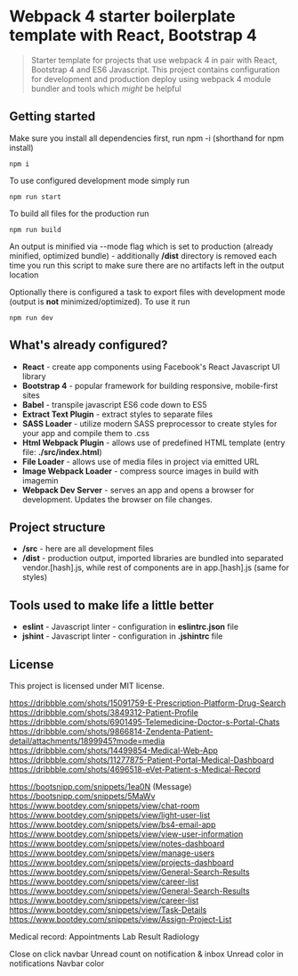 # Webpack 4 starter boilerplate template with React, Bootstrap 4

> Starter template for projects that use webpack 4 in pair with React, Bootstrap 4 and ES6 Javascript. This project contains configuration for development and production deploy using webpack 4 module bundler and tools which _might_ be helpful


## Getting started

Make sure you install all dependencies first, run npm -i (shorthand for npm install)

```
npm i
```

To use configured development mode simply run

```
npm run start
```

To build all files for the production run

```
npm run build
```

An output is minified via --mode flag which is set to production (already minified, optimized bundle) - additionally **/dist** directory is removed each time you run this script to make sure there are no artifacts left in the output location

Optionally there is configured a task to export files with development mode (output is **not** minimized/optimized). To use it run

```
npm run dev
```

## What's already configured?

* **React** - create app components using Facebook's React Javascript UI library
* **Bootstrap 4** - popular framework for building responsive, mobile-first sites
* **Babel** - transpile javascript ES6 code down to ES5
* **Extract Text Plugin** - extract styles to separate files
* **SASS Loader** - utilize modern SASS preprocessor to create styles for your app and compile them to .css
* **Html Webpack Plugin** - allows use of predefined HTML template (entry file: **./src/index.html**)
* **File Loader** - allows use of media files in project via emitted URL
* **Image Webpack Loader** - compress source images in build with imagemin
* **Webpack Dev Server** - serves an app and opens a browser for development. Updates the browser on file changes.

## Project structure

* **/src** - here are all development files
* **/dist** - production output, imported libraries are bundled into separated vendor.[hash].js, while rest of components are in app.[hash].js (same for styles)

## Tools used to make life a little better

* **eslint** - Javascript linter - configuration in **eslintrc.json** file
* **jshint** - Javascript linter - configuration in **.jshintrc** file

## License

This project is licensed under MIT license.


https://dribbble.com/shots/15091759-E-Prescription-Platform-Drug-Search
https://dribbble.com/shots/3849312-Patient-Profile
https://dribbble.com/shots/6901495-Telemedicine-Doctor-s-Portal-Chats
https://dribbble.com/shots/9866814-Zendenta-Patient-detail/attachments/1899945?mode=media
https://dribbble.com/shots/14499854-Medical-Web-App
https://dribbble.com/shots/11277875-Patient-Portal-Medical-Dashboard
https://dribbble.com/shots/4696518-eVet-Patient-s-Medical-Record

https://bootsnipp.com/snippets/1ea0N (Message)
https://bootsnipp.com/snippets/5MaWv
https://www.bootdey.com/snippets/view/chat-room
https://www.bootdey.com/snippets/view/light-user-list
https://www.bootdey.com/snippets/view/bs4-email-app
https://www.bootdey.com/snippets/view/view-user-information
https://www.bootdey.com/snippets/view/notes-dashboard
https://www.bootdey.com/snippets/view/manage-users
https://www.bootdey.com/snippets/view/projects-dashboard
https://www.bootdey.com/snippets/view/General-Search-Results
https://www.bootdey.com/snippets/view/career-list
https://www.bootdey.com/snippets/view/General-Search-Results
https://www.bootdey.com/snippets/view/career-list
https://www.bootdey.com/snippets/view/Task-Details
https://www.bootdey.com/snippets/view/Assign-Project-List

Medical record:
    Appointments
    Lab Result
    Radiology


Close on click navbar
Unread count on notification & inbox
Unread color in notifications
Navbar color